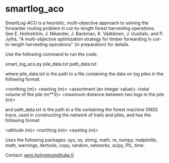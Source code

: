 # smartlog_aco
SmartLog-ACO is a heuristic, multi-objective approach to solving the forwarder routing problem in cut-to-length forest harvesting operations. See E. Holmström, J. Nikander, J. Backman, K. Väätäinen, J. Uusitalo, and P. Jylhä, "A multi-objective optimization strategy for timber forwarding in cut-to-length harvesting operations" (in preparation) for details.

Use the following command to run the code:

smart_log_aco.py pile_data.txt path_data.txt

where pile_data.txt is the path to a file containing the data on log piles in the following format:

<northing (m)> <easting (m)> <assortment (an integer value)> <total volume of the pile (m**3)> <number of logs in the pile> <maximum distance between two logs in the pile (m)>
  
and path_data.txt is the path to a file containing the forest machine GNSS trace, used in constructing the network of trails and piles, and has the following format:
  
<altitude (m)> <northing (m)> <easting (m)>

Uses the following packages: sys, os, string, math, re, numpy, matplotlib, math, warnings, itertools, copy, random, networkx, scipy, PIL, time.

Contact: eero.holmstrom@luke.fi
